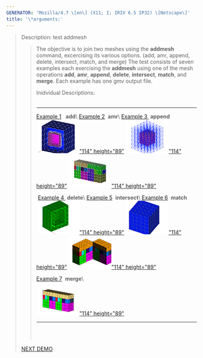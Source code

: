 ```yaml
---
GENERATOR: 'Mozilla/4.7 \[en\] (X11; I; IRIX 6.5 IP32) \[Netscape\]'
title: '\*arguments:'
---
```


> Description: test addmesh
>
> > The objective is to join two meshes using the **addmesh** command,
> > excercising its various options. (add, amr, append, delete,
> > intersect, match, and merge) The test consists of seven examples
> > each exercising the **addmesh** using one of the mesh operations
> > **add**, **amr**, **append**, **delete**, **intersect**, **match**,
> > and **merge**. Each example has one gmv output file.
> >
> > Inidvidual Descriptions:\
> >  
> >
> >   -------------------------------------------------------------------------------------------------------------------------------------------- ------------------------------------------------------------------------------------------------------------------------------------------------- ---------------------------------------------------------------------------------------------------------------------------------------------
> >   [Example 1](demos/addmesh/html/description1_add.html)   **add**\                                                                             [Example 2](demos/addmesh/html/description2_amr.html)  **amr**\                                                                                   [Example 3](description3_append.html)[ ](demos/addmesh/html/description3_append.html) **append**\
> >   [![](demos/addmesh/html/image/addmesh_add/addmesh_out2_tn.gif)"114" height="89"](demos/addmesh/html/description1_add.html)           [![](demos/addmesh/html/image/addmesh_amr/addmesh_amr4_tn.gif)"114" height="89"](demos/addmesh/html/description2_amr.html)                [![](demos/addmesh/html/image/addmesh_append/addmesh_append3_tn.gif)"114" height="89"](demos/addmesh/html/description3_append.html)
> >
> >    [Example 4 ](description4_delete.html) **delete**\                                                                                          [Example 5](demos/addmesh/html/description5_intersect.html)  **intersect**\                                                                       [Example 6](demos/addmesh/html/description6_match.html)  **match**\
> >   [![](demos/addmesh/html/image/addmesh_delete/addmesh_delete_tn.gif)"114" height="89"](demos/addmesh/html/description4_delete.html)   [![](demos/addmesh/html/image/addmesh_intersect/addmesh_mesh1_tn.gif)"114" height="89"](demos/addmesh/html/description5_intersect.html)   [![](demos/addmesh/html/image/addmesh_match/addmesh_mesh3_tn.gif)"114" height="89"](demos/addmesh/html/description6_match.html)
> >
> >   [Example 7](demos/addmesh/html/description7_merge.html)  **merge**\                                                                                                                                                                                                                            
> >   [![](demos/addmesh/html/image/addmesh_merge/addmesh_mesh3_tn.gif)"114" height="89"](demos/addmesh/html/description7_merge.html)                                                                                                                                                        
> >   -------------------------------------------------------------------------------------------------------------------------------------------- ------------------------------------------------------------------------------------------------------------------------------------------------- ---------------------------------------------------------------------------------------------------------------------------------------------
> >
> > \
> >  
>
> [NEXT DEMO](demos/createpts/test/html/main_createpts.html)
